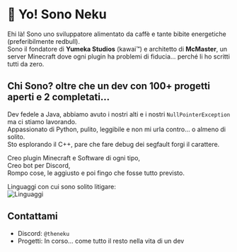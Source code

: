 # 👋 Yo! Sono Neku

Ehi là! Sono uno sviluppatore alimentato da caffè e tante bibite energetiche (preferibilmente redbull).  
Sono il fondatore di **Yumeka Studios** (kawai™) e architetto di **McMaster**, un server Minecraft dove ogni plugin ha problemi di fiducia… perché li ho scritti tutti da zero.

## Chi Sono? oltre che un dev con 100+ progetti aperti e 2 completati...
Dev fedele a Java, abbiamo avuto i nostri alti e i nostri `NullPointerException` ma ci stiamo lavorando.  
Appassionato di Python, pulito, leggibile e non mi urla contro... o almeno di solito.  
Sto esplorando il C++, pare che fare debug dei segfault forgi il carattere.  

Creo plugin Minecraft e Software di ogni tipo,  
Creo bot per Discord,  
Rompo cose, le aggiusto e poi fingo che fosse tutto previsto.

Linguaggi con cui sono solito litigare:  
![Linguaggi](https://skillicons.dev/icons?i=java,python,cpp,cs,js,css,assembly)


## Contattami
* Discord: `@theneku`
* Progetti: In corso... come tutto il resto nella vita di un dev
